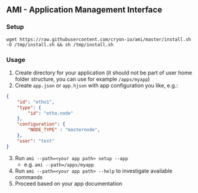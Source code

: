 ## AMI - Application Management Interface

### Setup

`wget https://raw.githubusercontent.com/cryon-io/ami/master/install.sh -O /tmp/install.sh && sh /tmp/install.sh`

### Usage

1. Create directory for your application (it should not be part of user home folder structure, you can use for example `/apps/myapp`)
2. Create `app.json` or `app.hjson` with app configuration you like, e.g.:
```json
{
    "id": "etho1",
    "type": {
        "id": "etho.node"
    },
    "configuration": {
        "NODE_TYPE" : "masternode",
    },
    "user": "test"
}
```

3. Run `ami --path=<your app path> setup --app`
   * e.g. `ami --path=/apps/myapp`
4. Run `ami --path=<your app path> --help` to investigate available commands
5. Proceed based on your app documentation